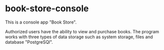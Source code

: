 # book-store-console
This is a console app "Book Store".

Authorized users have the ability to view and purchase books. 
The program works with three types of data storage such as system storage, files and database "PostgreSQl".

